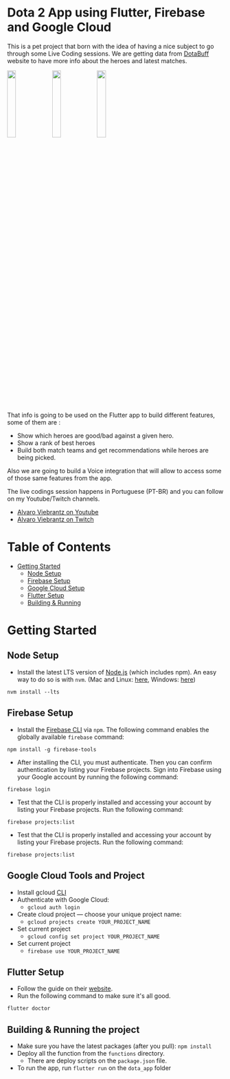 # Dota 2 App using Flutter, Firebase and Google Cloud

This is a pet project that born with the idea of having a nice subject to go through some Live Coding sessions. We are getting data from [DotaBuff](https://dotabuff.com) website to have more info about the heroes and latest matches.

<img src="https://github.com/alvarowolfx/gcloud-flutter-dota-app/raw/master/.images/screenshot01.jpeg" width="20%" height="20%" /> <img src="https://github.com/alvarowolfx/gcloud-flutter-dota-app/raw/master/.images/screenshot02.jpeg" width="20%" height="20%" /> <img src="https://github.com/alvarowolfx/gcloud-flutter-dota-app/raw/master/.images/screenshot03.jpeg" width="20%" height="20%" />

That info is going to be used on the Flutter app to build different features, some of them are :

* Show which heroes are good/bad against a given hero.
* Show a rank of best heroes
* Build both match teams and get recommendations while heroes are being picked.

Also we are going to build a Voice integration that will allow to access some of those same features from the app.

The live codings session happens in Portuguese (PT-BR) and you can follow on my Youtube/Twitch channels.

* [Alvaro Viebrantz on Youtube](https://youtube.com/alvaroviebrantz)
* [Alvaro Viebrantz on Twitch](https://twitch.tv/alvaroviebrantz)

# Table of Contents

- [Getting Started](#getting-started)
  - [Node Setup](#node-setup)
  - [Firebase Setup](#firebase-setup)
  - [Google Cloud Setup](#google-cloud-tools-and-project)
  - [Flutter Setup](#google-cloud-tools-and-project)
  - [Building & Running](#building-&-running-the-project)

# Getting Started

## Node Setup

* Install the latest LTS version of [Node.js](https://nodejs.org/) (which includes npm). An easy way to do so is with `nvm`. (Mac and Linux: [here](https://github.com/creationix/nvm), Windows: [here](https://github.com/coreybutler/nvm-windows))

```shell
nvm install --lts
```

## Firebase Setup

* Install the [Firebase CLI](https://firebase.google.com/docs/cli) via `npm`. The following command enables the globally available `firebase` command:

```shell
npm install -g firebase-tools
```

* After installing the CLI, you must authenticate. Then you can confirm authentication by listing your Firebase projects. Sign into Firebase using your Google account by running the following command:

```shell
firebase login
```

* Test that the CLI is properly installed and accessing your account by listing your Firebase projects. Run the following command:

```shell
firebase projects:list
```

* Test that the CLI is properly installed and accessing your account by listing your Firebase projects. Run the following command:

```shell
firebase projects:list
```

## Google Cloud Tools and Project

* Install gcloud [CLI](https://cloud.google.com/sdk/install)
* Authenticate with Google Cloud:
    * `gcloud auth login`
* Create cloud project — choose your unique project name:
    * `gcloud projects create YOUR_PROJECT_NAME`
* Set current project
    * `gcloud config set project YOUR_PROJECT_NAME`
* Set current project
    * `firebase use YOUR_PROJECT_NAME`

## Flutter Setup

* Follow the guide on their [website](https://flutter.dev/docs/get-started/install).
* Run the following command to make sure it's all good.
```shell
flutter doctor
```

## Building & Running the project

* Make sure you have the latest packages (after you pull): `npm install`
* Deploy all the function from the `functions` directory.
  * There are deploy scripts on the `package.json` file.
* To run the app, run `flutter run` on the `dota_app` folder
